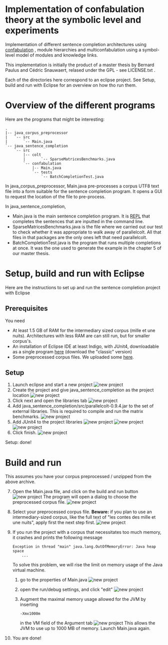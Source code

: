 Implementation of confabulation theory at the symbolic level and experiments
========

Implementation of different sentence completion architectures using
<a href="http://www.scholarpedia.org/article/Confabulation_theory_%28computational_intelligence%29">confabulation</a>
, module hierarchies and multiconfabulation using a symbol-level model of modules and knowledge links. 

This implementation is initially the product of a master thesis by Bernard
Paulus and Cédric Snauwaert, relased under the GPL - see LICENSE.txt .

Each of the directories here correspond to an eclipse project. See 
Setup, build and run with Eclipse
for an overview on how tho run them.

Overview of the different programs
==================================

Here are the programs that might be interesting:

    .
    |-- java_corpus_preprocessor
    |   `-- src
    |       `-- Main.java
    `-- java_sentence_completion
        `-- src
            |-- colt
            |       `-- SparseMatricesBenchmarks.java
            `-- confabulation
                |-- Main.java
                `-- tests
                    `-- BatchCompletionTest.java

In java\_corpus\_preprocessor, Main.java pre-processes a corpus UTF8 text file
into a form suitable for the sentence completion program. It opens a GUI to
request the location of the file to pre-process.

In java\_sentence\_completion,

*   Main.java is the main sentence completion program. It is
    [REPL](https://en.wikipedia.org/wiki/REPL) that completes the sentences that
    are inputted in the command line.
*   SparseMatricesBenchmarks.java is the file where we carried out our test to
    check whether it was appropriate to walk away of parallelcolt.
    All that files in that packages are the only ones left that need parallelcolt.
*   BatchCompletionTest.java is the program that runs multiple completions at
    once. It was the one used to generate the example in the chapter 5 of our
    master thesis.


Setup, build and run with Eclipse
=================================

Here are the instructions to set up and run the sentence completion project with
Eclipse

Prerequisites
-------------

You need

*   At least 1.5 GB of RAM for the intermediary sized corpus 
    (mille et une nuits).
    Architectures with less RAM are can still run, but for smaller corpus's.
*   An installation of Eclipse IDE at least Indigo, with JUnit4, downloadable
    as a single program [here](http://eclipse.org/downloads/) (download the
    "classic" version)
*   Some preprocessed corpus files. We uploaded some
    [here](https://github.com/downloads/confabulation/symbolic/corpus_samples.zip).

Setup
------


1.  Launch eclipse and start a new project
    ![new project](https://github.com/downloads/confabulation/symbolic/setup_eclipse0.png)
2.  Create the project and give java\_sentence\_completion as the project
    location
    ![new project](https://github.com/downloads/confabulation/symbolic/setup_eclipse1.png)
3.  Click next and open the libraries tab
    ![new project](https://github.com/downloads/confabulation/symbolic/setup_eclipse2.png)
4.  Add java\_sentence\_completion/src/parallelcolt-0.9.4.jar to the set of
    external libraries. This is required to compile and run the matrix
    benchmarks.
    ![new project](https://github.com/downloads/confabulation/symbolic/setup_eclipse3.png)
5.  Add JUnit4 to the project libraries
    ![new project](https://github.com/downloads/confabulation/symbolic/setup_eclipse4.png)
    ![new project](https://github.com/downloads/confabulation/symbolic/setup_eclipse5.png)
    ![new project](https://github.com/downloads/confabulation/symbolic/setup_eclipse6.png)
6.  Click finish.
    ![new project](https://github.com/downloads/confabulation/symbolic/setup_eclipse7.png)

Setup: done!

Build and run
=============

This assumes you have your corpus preprocessed / unzipped from the above
archive.

7.  Open the Main.java file, and click on the build and run button
    ![new project](https://github.com/downloads/confabulation/symbolic/setup_eclipse8.png)
    The program will open a dialog to choose the preprocessed corpus file.
    ![new project](https://github.com/downloads/confabulation/symbolic/setup_eclipse9.png)
8.  Select your preprocessed corpus file. **Beware:** if you plan to use an
    intermediary-sized corpus, like the full text of "les contes des mille et
    une nuits", apply first the next step first.
    ![new project](https://github.com/downloads/confabulation/symbolic/setup_eclipse10.png)
9.  If you run the project with a corpus that necessitates too much memory, it
    crashes and prints the following message

        Exception in thread "main" java.lang.OutOfMemoryError: Java heap space
            ...

    To solve this problem, we will rise the limit on memory usage of the Java virtual machine.

    1.  go to the properties of Main.java
        ![new project](https://github.com/downloads/confabulation/symbolic/setup_eclipse11.png)
    2.  open the run/debug settings, and click "edit"
        ![new project](https://github.com/downloads/confabulation/symbolic/setup_eclipse12.png)
    3.  Augment the maximal memory usage allowed for the JVM by inserting

            -Xmx1000m

        in the VM field of the Argument tab
        ![new project](https://github.com/downloads/confabulation/symbolic/setup_eclipse13.png)
        This allows the JVM to use up to 1000 MB of memory.
        Launch Main.java again.

10. You are done!


